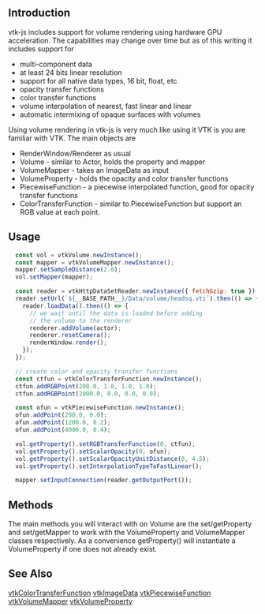 ## Introduction

vtk-js includes support for volume rendering using
hardware GPU acceleration. The capabilities may change 
over time but as of this writing it includes support for

- multi-component data
- at least 24 bits linear resolution
- support for all native data types, 16 bit, float, etc
- opacity transfer functions
- color transfer functions
- volume interpolation of nearest, fast linear and linear
- automatic intermixing of opaque surfaces with volumes

Using volume rendering in vtk-js is very much like using it
VTK is you are familiar with VTK. The main objects are

- RenderWindow/Renderer as usual
- Volume  - similar to Actor, holds the property and mapper
- VolumeMapper - takes an ImageData as input
- VolumeProperty - holds the opacity and color transfer functions
- PiecewiseFunction - a piecewise interpolated function,
good for opacity transfer functions
- ColorTransferFunction - similar to PiecewiseFunction but
support an RGB value at each point.

## Usage

```js
  const vol = vtkVolume.newInstance();
  const mapper = vtkVolumeMapper.newInstance();
  mapper.setSampleDistance(2.0);
  vol.setMapper(mapper);

  const reader = vtkHttpDataSetReader.newInstance({ fetchGzip: true });
  reader.setUrl(`${__BASE_PATH__}/Data/volume/headsq.vti`).then(() => {
    reader.loadData().then(() => {
      // we wait until the data is loaded before adding
      // the volume to the renderer
      renderer.addVolume(actor);
      renderer.resetCamera();
      renderWindow.render();
    });
  });

  // create color and opacity transfer functions
  const ctfun = vtkColorTransferFunction.newInstance();
  ctfun.addRGBPoint(200.0, 1.0, 1.0, 1.0);
  ctfun.addRGBPoint(2000.0, 0.0, 0.0, 0.0);

  const ofun = vtkPiecewiseFunction.newInstance();
  ofun.addPoint(200.0, 0.0);
  ofun.addPoint(1200.0, 0.2);
  ofun.addPoint(4000.0, 0.4);

  vol.getProperty().setRGBTransferFunction(0, ctfun);
  vol.getProperty().setScalarOpacity(0, ofun);
  vol.getProperty().setScalarOpacityUnitDistance(0, 4.5);
  vol.getProperty().setInterpolationTypeToFastLinear();

  mapper.setInputConnection(reader.getOutputPort());
```
## Methods

The main methods you will interact with on Volume are
the set/getProperty and set/getMapper to work with the
VolumeProperty and VolumeMapper classes respectively.
As a convenience getProperty() will instantiate a 
VolumeProperty if one does not already exist.

## See Also

[vtkColorTransferFunction](./Rendering_Core_ColorTransferFunction.html) 
[vtkImageData](./Common_DataModel_ImageData.html) 
[vtkPiecewiseFunction](./Common_DataModel_PiecewiseFunction.html) 
[vtkVolumeMapper](./Rendering_Core_VolumeMapper.html) 
[vtkVolumeProperty](./Rendering_Core_VolumeProperty.html) 
